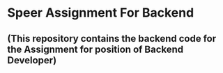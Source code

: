 # Speer Assignment For Backend 
## (This repository contains the backend code for the Assignment for position of Backend Developer)

